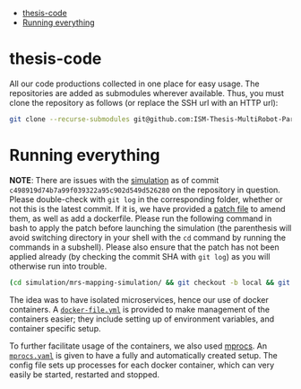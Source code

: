 <!--toc:start-->
- [thesis-code](#thesis-code)
- [Running everything](#running-everything)
<!--toc:end-->

# thesis-code

All our code productions collected in one place for easy usage. The repositories are added as submodules wherever available. Thus, you must clone the repository as follows (or replace the SSH url with an HTTP url):

```bash
git clone --recurse-submodules git@github.com:ISM-Thesis-MultiRobot-Partitioning/thesis-code.git
```

# Running everything

**NOTE**: There are issues with the [simulation][mrs] as of commit `c498919d74b7a99f039322a95c902d549d526280` on the repository in question. Please double-check with `git log` in the corresponding folder, whether or not this is the latest commit. If it is, we have provided a [patch file](./simulation/simulation.patch) to amend them, as well as add a dockerfile. Please run the following command in bash to apply the patch before launching the simulation (the parenthesis will avoid switching directory in your shell with the `cd` command by running the commands in a subshell). Please also ensure that the patch has not been applied already (by checking the commit SHA with `git log`) as you will otherwise run into trouble.

```bash
(cd simulation/mrs-mapping-simulation/ && git checkout -b local && git am ../simulation.patch)
```

The idea was to have isolated microservices, hence our use of docker containers. A [`docker-file.yml`](./docker-file.yml) is provided to make management of the containers easier; they include setting up of environment variables, and container specific setup.

To further facilitate usage of the containers, we also used [mprocs][mprocs]. An [`mprocs.yaml`](./mprocs.yaml) is given to have a fully and automatically created setup. The config file sets up processes for each docker container, which can very easily be started, restarted and stopped.

[mprocs]: https://github.com/pvolok/mprocs
[mrs]: https://github.com/Mechaick/mrs-mapping-simulation.git
